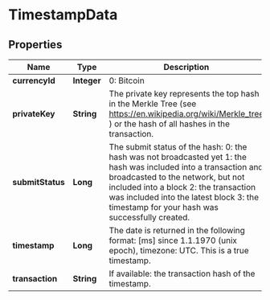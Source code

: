 
# TimestampData

## Properties
Name | Type | Description | Notes
------------ | ------------- | ------------- | -------------
**currencyId** | **Integer** | 0: Bitcoin |  [optional]
**privateKey** | **String** | The private key represents the top hash in the Merkle Tree (see https://en.wikipedia.org/wiki/Merkle_tree ) or the hash of all hashes in the transaction. |  [optional]
**submitStatus** | **Long** | The submit status of the hash:   0: the hash was not broadcasted yet  1: the hash was included into a transaction and broadcasted to the network, but not included into a block  2: the transaction was included into the latest block  3: the timestamp for your hash was successfully created. |  [optional]
**timestamp** | **Long** | The date is returned in the following format: [ms] since 1.1.1970 (unix epoch), timezone: UTC. This is a true timestamp. |  [optional]
**transaction** | **String** | If available: the transaction hash of the timestamp. |  [optional]



